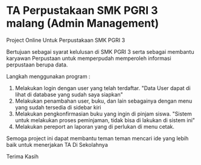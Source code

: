 # TA Perpustakaan SMK PGRI 3 malang (Admin Management)
Project Online Untuk Perpustakaan SMK PGRI 3

Bertujuan sebagai syarat kelulusan di SMK PGRI 3 serta sebagai membantu karyawan Perpustaan untuk memperpudah memperoleh 
informasi perpustaan berupa data.

Langkah menggunakan program : 
1. Melakukan login dengan user yang telah terdaftar. "Data User dapat di lihat di database yang sudah saya siapkan"
2. Melakukan penambahan user, buku, dan lain sebagainya dengan menu yang sudah tersedia di sidebar kiri
3. Melakukan pengkonfirmasian buku yang ingin di pinjam siswa. "Sistem untuk melakukan proses peminjaman, tidak bisa di lakukan di sistem ini"
4. Melakukan pereport an laporan yang di perlukan di menu cetak.

Semoga project ini dapat membantu teman teman mencari ide yang lebih baik untuk menerjakan TA Di Sekolahnya

Terima Kasih
